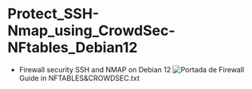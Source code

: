 # Protect_SSH-Nmap_using_CrowdSec-NFtables_Debian12

 - Firewall security SSH and NMAP on Debian 12
![Portada de Firewall](Firewall_Portada.png)
Guide in NFTABLES&CROWDSEC.txt
